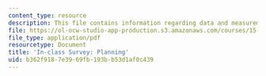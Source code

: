 ```yaml
---
content_type: resource
description: This file contains information regarding data and measurement.
file: https://ol-ocw-studio-app-production.s3.amazonaws.com/courses/15-s07-globalhealth-lab-spring-2013/b362f9187e3969fb193bb53d1af0c439_MIT15_S07S13_plancheck.pdf
file_type: application/pdf
resourcetype: Document
title: 'In-class Survey: Planning'
uid: b362f918-7e39-69fb-193b-b53d1af0c439
---
```

